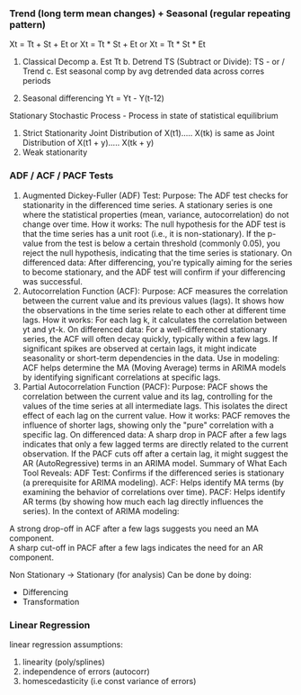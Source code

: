 ### Trend (long term mean changes) + Seasonal (regular repeating pattern)
Xt = Tt + St + Et or
Xt = Tt * St + Et or
Xt = Tt * St * Et

1. Classical Decomp
	a. Est Tt
	b. Detrend TS (Subtract or Divide): TS - or / Trend
	c. Est seasonal comp by avg detrended data across corres periods

2. Seasonal differencing
	Yt = Yt - Y(t-12)


Stationary Stochastic Process - Process in state of statistical equilibrium

1. Strict Stationarity
	Joint Distribution of X(t1)..... X(tk) is same as Joint Distribution of X(t1 + y)..... X(tk + y) 
2. Weak stationarity

### ADF / ACF / PACF Tests

1. Augmented Dickey-Fuller (ADF) Test:
Purpose: The ADF test checks for stationarity in the differenced time series. A stationary series is one where the statistical properties (mean, variance, autocorrelation) do not change over time.
How it works: The null hypothesis for the ADF test is that the time series has a unit root (i.e., it is non-stationary). If the p-value from the test is below a certain threshold (commonly 0.05), you reject the null hypothesis, indicating that the time series is stationary.
On differenced data: After differencing, you're typically aiming for the series to become stationary, and the ADF test will confirm if your differencing was successful.
2. Autocorrelation Function (ACF):
Purpose: ACF measures the correlation between the current value and its previous values (lags). It shows how the observations in the time series relate to each other at different time lags.
How it works: For each lag k, it calculates the correlation between yt and yt-k.
On differenced data:
For a well-differenced stationary series, the ACF will often decay quickly, typically within a few lags.
If significant spikes are observed at certain lags, it might indicate seasonality or short-term dependencies in the data.
Use in modeling: ACF helps determine the MA (Moving Average) terms in ARIMA models by identifying significant correlations at specific lags.
3. Partial Autocorrelation Function (PACF):
Purpose: PACF shows the correlation between the current value and its lag, controlling for the values of the time series at all intermediate lags. This isolates the direct effect of each lag on the current value.
How it works: PACF removes the influence of shorter lags, showing only the "pure" correlation with a specific lag.
On differenced data:
A sharp drop in PACF after a few lags indicates that only a few lagged terms are directly related to the current observation.
If the PACF cuts off after a certain lag, it might suggest the AR (AutoRegressive) terms in an ARIMA model.
Summary of What Each Tool Reveals:
ADF Test: Confirms if the differenced series is stationary (a prerequisite for ARIMA modeling).
ACF: Helps identify MA terms (by examining the behavior of correlations over time).
PACF: Helps identify AR terms (by showing how much each lag directly influences the series).
In the context of ARIMA modeling:

A strong drop-off in ACF after a few lags suggests you need an MA component. <br>
A sharp cut-off in PACF after a few lags indicates the need for an AR component.

Non Stationary -> Stationary (for analysis)
Can be done by doing:
- Differencing
- Transformation


### Linear Regression

linear regression assumptions:
1. linearity (poly/splines)
2. independence of errors (autocorr)
3. homescedasticity (i.e const variance of errors)